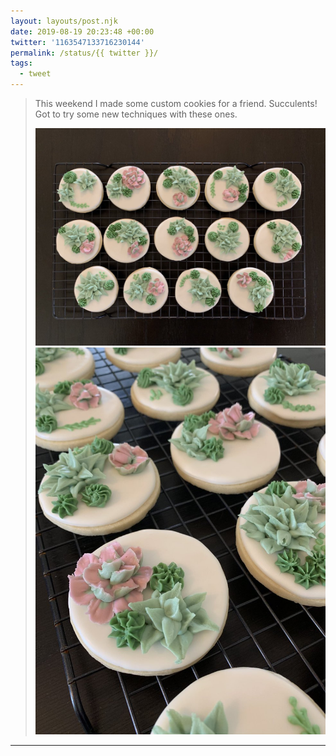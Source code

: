 ```yaml
---
layout: layouts/post.njk
date: 2019-08-19 20:23:48 +00:00
twitter: '1163547133716230144'
permalink: /status/{{ twitter }}/
tags: 
  - tweet
---
```


> This weekend I made some custom cookies for a friend. Succulents! Got to try some new techniques with these ones. 
> 
> ![Decorated sugar cookies with green and pink icing succulents.](/img/1163547133716230144-ECW_8xMVAAAmQUG.jpg)
> ![Closeup of the succulent sugar cookies.](/img/1163547133716230144-ECW_8xPVAAAQkbx.jpg)

---
